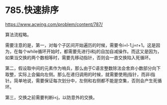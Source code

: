 785.快速排序
==============
https://www.acwing.com/problem/content/787/

算法流程略。
  
需要注意的是，第一，对每个子区间开始遍历的时候，需要令i=l-1,j=r+1。这是因为，在每个while循环开始时，都需要先进行i和j的自加自减操作。而这又是因为，如果当交换的两个数相等时，需要先移动指针，否则会一直交换陷入死循环。
  
第二，假设取中间的元素作为哨兵，那么由于C语言整数除法会舍弃小数部分向下取整，实际上会偏向左侧。那么在递归调用的时候，就需要使用j指针，而非i指针。简单地说，需要保证每次划分中，左侧和右侧都不能是空集，否则会产生死循环。

第三，交换之前需要判断i<j，以防意外的交换。

